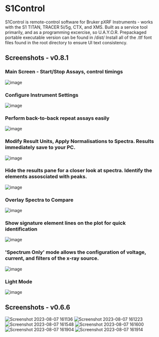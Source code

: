 
# S1Control
S1Control is remote-control software for Bruker pXRF Instruments - works with the S1 TITAN, TRACER 5i/5g, CTX, and XMS.
Built as a service tool primarily, and as a programming excercise, so U.A.Y.O.R.
Prepackaged portable executable version can be found in /dist/
Install all of the .ttf font files found in the root directory to ensure UI text consistency.

## Screenshots - v0.8.1
### Main Screen - Start/Stop Assays, control timings
![image](https://github.com/zebhall/S1Control/assets/81948605/1713bc9e-455f-433e-be16-9866459e22a8)
### Configure Instrument Settings
![image](https://github.com/zebhall/S1Control/assets/81948605/35585ce1-ddb3-4c0e-a6ad-22469b4eef88)
### Perform back-to-back repeat assays easily
![image](https://github.com/zebhall/S1Control/assets/81948605/4e8a0f3b-92cf-4628-bfc6-43264dffa378)
### Modify Result Units, Apply Normalisations to Spectra. Results immediately save to your PC.
![image](https://github.com/zebhall/S1Control/assets/81948605/6e085548-4e7c-4f07-b0e9-49c115699bce)
### Hide the results pane for a closer look at spectra. Identify the elements assosciated with peaks.
![image](https://github.com/zebhall/S1Control/assets/81948605/99d9b392-a4c8-42a7-b53a-023d623f293e)
### Overlay Spectra to Compare
![image](https://github.com/zebhall/S1Control/assets/81948605/277a47bd-eeba-4a80-9689-9a3b92db4af7)
### Show signature element lines on the plot for quick identification
![image](https://github.com/zebhall/S1Control/assets/81948605/e0fb2a88-db02-4ff6-b485-e16d3cf71a4c)
### 'Spectrum Only' mode allows the configuration of voltage, current, and filters of the x-ray source.
![image](https://github.com/zebhall/S1Control/assets/81948605/f7434738-3fd9-482a-b982-bfe3ba2f78be)

### Light Mode
![image](https://github.com/zebhall/S1Control/assets/81948605/bad4cb9e-cd4d-4abb-9dbf-a82dd6a1fb0b)







## Screenshots - v0.6.6
![Screenshot 2023-08-07 161136](https://github.com/zebhall/S1Control/assets/81948605/9e82ed15-0aaf-49d3-9ff3-083b63285b70)
![Screenshot 2023-08-07 161223](https://github.com/zebhall/S1Control/assets/81948605/462eadd2-7f44-4a52-9a4e-c05d55357159)
![Screenshot 2023-08-07 161548](https://github.com/zebhall/S1Control/assets/81948605/0f6fde53-2090-48c1-97cd-e1ed9b0a214e)
![Screenshot 2023-08-07 161600](https://github.com/zebhall/S1Control/assets/81948605/13e389e6-13ce-40f2-95d8-a106fa1ceac1)
![Screenshot 2023-08-07 161904](https://github.com/zebhall/S1Control/assets/81948605/0808fb0b-251d-4779-ad70-3f757c536b7f)
![Screenshot 2023-08-07 161914](https://github.com/zebhall/S1Control/assets/81948605/28830181-1b83-47af-a90c-042180ddfecc)


